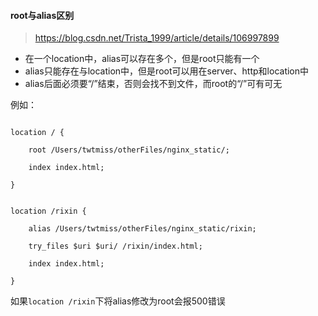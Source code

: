 
#### root与alias区别

>https://blog.csdn.net/Trista_1999/article/details/106997899

-   在一个location中，alias可以存在多个，但是root只能有一个
-   alias只能存在与location中，但是root可以用在server、http和location中
-   alias后面必须要“/”结束，否则会找不到文件，而root的“/”可有可无

例如：
```

location / {

	root /Users/twtmiss/otherFiles/nginx_static/;

	index index.html;

}
  

location /rixin {

	alias /Users/twtmiss/otherFiles/nginx_static/rixin;

	try_files $uri $uri/ /rixin/index.html;

	index index.html;

}
```

如果`location /rixin`下将alias修改为root会报500错误